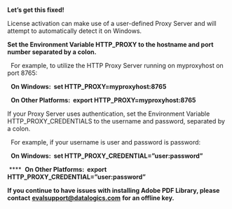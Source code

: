 #

**Let’s get this fixed!**   

License activation can make use of a user-defined Proxy Server and will attempt to automatically detect it on Windows.   

**Set the Environment Variable HTTP\_PROXY to the hostname and port number separated by a colon.** 

       For example, to utilize the HTTP Proxy Server running on myproxyhost on port 8765: 

       **On Windows:  set HTTP\_PROXY=myproxyhost:8765** 

       **On Other Platforms:  export HTTP\_PROXY=myproxyhost:8765** 

If your Proxy Server uses authentication, set the Environment Variable HTTP\_PROXY\_CREDENTIALS to the username and password, separated by a colon. 

  For example, if your username is user and password is password: 

       **On Windows:  set HTTP\_PROXY\_CREDENTIAL=”user\:password”** 

 \*\*\*\*       **On Other Platforms:  export HTTP\_PROXY\_CREDENTIAL=”user\:password”** 

**If you continue to have issues with installing Adobe PDF Library, please contact** [**evalsupport@datalogics.com**](mailto\:evalsupport@datalogics.com) **for an offline key.**
